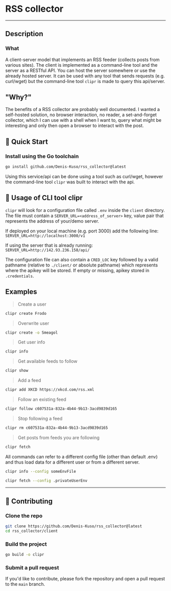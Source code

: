 # RSS collector

------------------------------------------------------------------------------

## Description

### What

A client-server model that implements an RSS feeder (collects posts from
various sites). The client is implemented as a command-line tool and the server
as a RESTful API. You can host the server somewhere or use the already
hosted server. It can be used with any tool that sends requests (e.g. curl/wget)
but the command-line tool `clipr` is made to query this api/server.

## "Why?"

The benefits of a RSS collector are probably well documented. I wanted a
self-hosted solution, no browser interaction, no reader, a set-and-forget
collector, which I can use with a shell when I want to, query what might be
interesting and only then open a browser to interact with the post.

## 🚀 Quick Start

### Install using the Go toolchain

```bash
go install github.com/Denis-Kuso/rss_collector@latest
```

Using this service/api can be done using a tool such as curl/wget, however
the command-line tool `clipr` was built to interact with the api.

## 📖 Usage of CLI tool clipr

`clipr` will look for a configuration file called `.env` inside the `client`
directory. The file must contain a `SERVER_URL=<address_of_server>` key, value
pair that represents the address of your/demo server.

If deployed on your local machine (e.g. port 3000) add the following line:
`SERVER_URL=http://localhost:3000/v1`

If using the server that is already running:
`SERVER_URL=http://142.93.236.158/api/`

The configuration file can also contain a `CRED_LOC` key followed by a valid
pathname (relative to `./client/` or absolute pathname) which represents where
the apikey will be stored. If empty or missing, apikey stored in `.credentials`.

## Examples

> Create a user

```bash
clipr create Frodo
```

> Overwrite user

```bash
clipr create -o Smeagol
```

> Get user info

```bash
clipr info
```

> Get available feeds to follow

```bash
clipr show
```

> Add a feed

```bash
clipr add XKCD https://xkcd.com/rss.xml
```

> Follow an existing feed

```bash
clipr follow c607531a-832a-4b44-9b13-3acd9839d165
```

> Stop following a feed

```bash
clipr rm c607531a-832a-4b44-9b13-3acd9839d165
```

> Get posts from feeds you are following

```bash
clipr fetch
```

All commands can refer to a different config file (other than default .env) and
thus load data for a different user or from a different server.

```bash
clipr info --config someEnvFile
```

```bash
clipr fetch --config .privateUserEnv
```

------------------------------------------------------------------------------

## 🤝 Contributing

### Clone the repo

```bash
git clone https://github.com/Denis-Kuso/rss_collector@latest
cd rss_collector/client
```

### Build the project

```bash
go build -o clipr
```

### Submit a pull request

If you'd like to contribute, please fork the repository and open a pull request
to the `main` branch.
